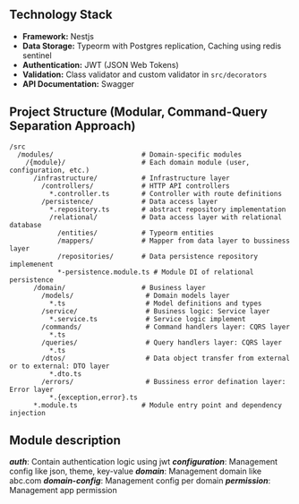 ## Technology Stack

- **Framework:** Nestjs
- **Data Storage:** Typeorm with Postgres replication, Caching using redis sentinel
- **Authentication:** JWT (JSON Web Tokens)
- **Validation:** Class validator and custom validator in `src/decorators`
- **API Documentation:** Swagger

## Project Structure (Modular, Command-Query Separation Approach)

```
/src
  /modules/                      # Domain-specific modules
    /{module}/                   # Each domain module (user, configuration, etc.)
      /infrastructure/           # Infrastructure layer
        /controllers/            # HTTP API controllers
          *.controller.ts        # Controller with route definitions
        /persistence/            # Data access layer
          *.repository.ts        # abstract repository implementation
          /relational/           # Data access layer with relational database
            /entities/           # Typeorm entities
            /mappers/            # Mapper from data layer to bussiness layer
            /repositories/       # Data persistence repository implemenent
            *-persistence.module.ts # Module DI of relational persistence
      /domain/                   # Business layer
        /models/                  # Domain models layer
          *.ts                    # Model definitions and types
        /service/                 # Business logic: Service layer
          *.service.ts            # Service logic implement
        /commands/                # Command handlers layer: CQRS layer
          *.ts
        /queries/                 # Query handlers layer: CQRS layer
          *.ts
        /dtos/                    # Data object transfer from external or to external: DTO layer
          *.dto.ts
        /errors/                  # Bussiness error defination layer: Error layer
          *.{exception,error}.ts
      *.module.ts                # Module entry point and dependency injection
```

## Module description

**_auth_**: Contain authentication logic using jwt
**_configuration_**: Management config like json, theme, key-value
**_domain_**: Management domain like abc.com
**_domain-config_**: Management config per domain
**_permission_**: Management app permission
